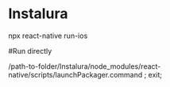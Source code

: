 # Instalura

npx react-native run-ios

#Run directly

/path-to-folder/Instalura/node_modules/react-native/scripts/launchPackager.command ; exit;
